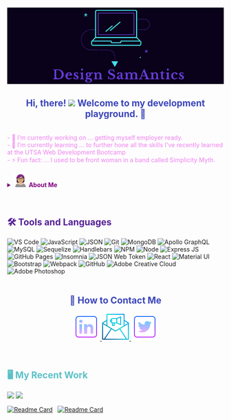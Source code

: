 ![MasterHead](./assets/DS-logo-banner.png)
<h2 align="center" style="color:rgb(60, 70, 186)">Hi, there! <a href="https://www.gautamkrishnar.com/"><img src="https://media.giphy.com/media/hvRJCLFzcasrR4ia7z/giphy.gif" width="5%"></a> Welcome to my development playground. 🛝</h2></br>

<div style="color:violet">- 🔭 I’m currently working on ... getting myself employer ready.</br>
- 🌱 I’m currently learning ... to further hone all the skills I've recently learned at the UTSA Web Development Bootcamp</br>
- ⚡ Fun fact: ... I used to be front woman in a band called Simplicity Myth.
</div>
</br>
<details>
<summary style="color:purple"><b><img src="./assets/avatar-med.png" /> About Me</b></summary>
<p style="color:rgb(156, 215, 240)">I am a new developer, having recently earned a certificate through UTSA's 24-week web bootcamp. Before deciding to pivot wildly into programming, I have been a freelance writer and editor, as well as have 20-plus years experience in customer service.</p> 

</details></br>
</br>

<h2 style="color:rgb(85, 32, 150)">🛠️ Tools and Languages</h2>

![VS Code](https://img.shields.io/badge/VSCode-0078D4?style=for-the-badge&logo=visual%20studio%20code&logoColor=white) ![JavaScript](https://img.shields.io/badge/JavaScript-323330?style=for-the-badge&logo=javascript&logoColor=F7DF1E) ![JSON](https://img.shields.io/badge/json-5E5C5C?style=for-the-badge&logo=json&logoColor=white) ![Git](https://img.shields.io/badge/GIT-E44C30?style=for-the-badge&logo=git&logoColor=white) ![MongoDB](https://img.shields.io/badge/MongoDB-4EA94B?style=for-the-badge&logo=mongodb&logoColor=white) ![Apollo GraphQL](https://img.shields.io/badge/Apollo%20GraphQL-311C87?&style=for-the-badge&logo=Apollo%20GraphQL&logoColor=white) ![MySQL](https://img.shields.io/badge/MySQL-005C84?style=for-the-badge&logo=mysql&logoColor=white) ![Sequelize](https://img.shields.io/badge/Sequelize-52B0E7?style=for-the-badge&logo=Sequelize&logoColor=white) ![Handlebars](https://img.shields.io/badge/Handlebars.js-f0772b?style=for-the-badge&logo=handlebarsdotjs&logoColor=black) ![NPM](https://img.shields.io/badge/npm-CB3837?style=for-the-badge&logo=npm&logoColor=white) ![Node](https://img.shields.io/badge/Node.js-339933?style=for-the-badge&logo=nodedotjs&logoColor=white) ![Express JS](https://img.shields.io/badge/Express.js-000000?style=for-the-badge&logo=express&logoColor=white) ![GitHub Pages](https://img.shields.io/badge/GitHub%20Pages-222222?style=for-the-badge&logo=GitHub%20Pages&logoColor=white) ![Insomnia](https://img.shields.io/badge/Insomnia-5849be?style=for-the-badge&logo=Insomnia&logoColor=white) ![JSON Web Token](https://img.shields.io/badge/JWT-000000?style=for-the-badge&logo=JSON%20web%20tokens&logoColor=white) ![React](https://img.shields.io/badge/React-20232A?style=for-the-badge&logo=react&logoColor=61DAFB) ![Material UI](https://img.shields.io/badge/Material%20UI-007FFF?style=for-the-badge&logo=mui&logoColor=white) ![Bootstrap](https://img.shields.io/badge/Bootstrap-563D7C?style=for-the-badge&logo=bootstrap&logoColor=white) ![Webpack](https://img.shields.io/badge/Webpack-8DD6F9?style=for-the-badge&logo=Webpack&logoColor=white) ![GitHub](https://img.shields.io/badge/GitHub-100000?style=for-the-badge&logo=github&logoColor=white) ![Adobe Creative Cloud](https://img.shields.io/badge/Adobe%20Creative%20Cloud-DA1F26?style=for-the-badge&logo=Adobe%20Creative%20Cloud&logoColor=white) ![Adobe Photoshop](https://img.shields.io/badge/Adobe%20Photoshop-31A8FF?style=for-the-badge&logo=Adobe%20Photoshop&logoColor=black) 
</br></br>

<h2 align="center" style="color:rgb(60, 70, 186)">📨 How to Contact Me</h2>
<div align="center">
 <a href="https://www.linkedin.com/in/seguerra/" target="_blank">
  <img src="./assets/icons8-linkedin-64.png" alt="LinkedIn Icon" />
</a>
<a href="mailto:sameguerra@sbcglobal.net" target="_blank">
  <img src="./assets/icons8-email-64.png" alt="Email Icon" />
</a>
<a href="https://twitter.com/txfreakmagnet" target="_blank">
  <img src="./assets/icons8-twitter-squared-64.png" alt="Twitter Icon" />
</a>
</div></br></br>

<h2 style="color:rgb(91, 192, 199)">🖥️ My Recent Work</h2>
<p align="left"><img src="https://github-readme-stats.vercel.app/api?username=sam-antics&count_private=true&theme=midnight-purple" />
<img src="https://github-readme-stats.vercel.app/api/top-langs/?username=sam-antics&theme=midnight-purple" /></p>

[![Readme Card](https://github-readme-stats.vercel.app/api/pin/?username=sam-antics&repo=pet-zone&bg_color=0d1116&title_color=ce09ec&text_color=a4aacb&icon_color=007ec6)](https://github.com/sam-antics/pet-zone) &nbsp; [![Readme Card](https://github-readme-stats.vercel.app/api/pin/?username=sam-antics&repo=portfolio&bg_color=0d1116&title_color=ce09ec&text_color=a4aacb&icon_color=007ec6)](https://github.com/sam-antics/portfolio)


